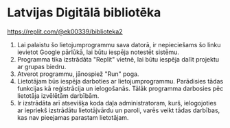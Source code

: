 # Latvijas Digitālā bibliotēka

https://replit.com/@ek00339/biblioteka2


1. Lai palaistu šo lietojumprogrammu sava datorā, ir nepieciešams šo linku ievietot Google pārlūkā, lai būtu iespēja notestēt sistēmu.
2. Programma tika izstrādāta "Replit" vietnē, lai būtu iespēja dalīt projektu ar grupas biedru.
3. Atverot programmu, jānospiež "Run" poga.
4. Lietotājam būs iespēja darboties ar lietojumprogrammu. Parādisies tādas funkcijas kā reģistrācija un ielogošanās. Tālāk programma darbosies pēc lietotāja izvēlētām darbībām. 
5. Ir izstrādāta arī atsevišķa koda daļa administratoram, kurš, ielogojoties ar iepriekš izstrādātu lietotājvārdu un paroli, varēs veikt tādas darbības, kas nav pieejamas parastam lietotājam.
